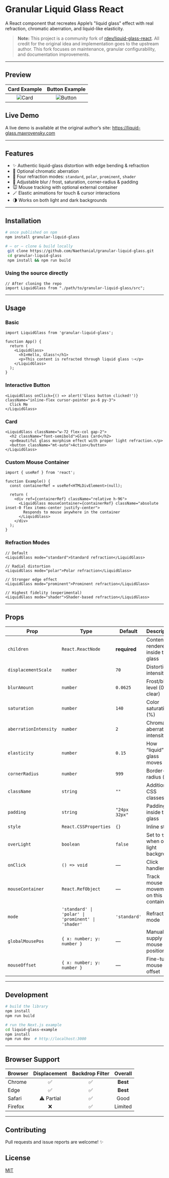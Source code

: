 # Granular Liquid Glass React

A React component that recreates Apple’s "liquid glass" effect with real refraction, chromatic aberration, and liquid-like elasticity.

> **Note:** This project is a community fork of [rdev/liquid-glass-react](https://github.com/rdev/liquid-glass-react). All credit for the original idea and implementation goes to the upstream author. This fork focuses on maintenance, granular configurability, and documentation improvements.

---

## Preview

| Card Example | Button Example |
|:------------:|:--------------:|
| ![Card](https://github.com/user-attachments/assets/3fee564c-a1fc-442b-bffb-8fe5ea234e64) | ![Button](https://github.com/user-attachments/assets/a54984d2-971d-495e-9d1e-afaa1ebe48a3) |

## Live Demo

A live demo is available at the original author’s site: <https://liquid-glass.maxrovensky.com>

---

## Features

- ✨ Authentic liquid-glass distortion with edge bending & refraction
- 🌈 Optional chromatic aberration
- 🔄 Four refraction modes: `standard`, `polar`, `prominent`, `shader`
- 🧊 Adjustable blur / frost, saturation, corner-radius & padding
- 🐭 Mouse tracking with optional external container
- 🪄 Elastic animations for touch & cursor interactions
- 🌗 Works on both light and dark backgrounds

---

## Installation

```bash
# once published on npm
npm install granular-liquid-glass

# – or – clone & build locally
 git clone https://github.com/Naethanial/granular-liquid-glass.git
 cd granular-liquid-glass
 npm install && npm run build
```

### Using the source directly

```tsx
// After cloning the repo
import LiquidGlass from "./path/to/granular-liquid-glass/src";
```

---

## Usage

### Basic

```tsx
import LiquidGlass from 'granular-liquid-glass';

function App() {
  return (
    <LiquidGlass>
      <h1>Hello, Glass!</h1>
      <p>This content is refracted through liquid glass ✨</p>
    </LiquidGlass>
  );
}
```

### Interactive Button

```tsx
<LiquidGlass onClick={() => alert('Glass button clicked!')} className="inline-flex cursor-pointer px-6 py-3">
  Click Me
</LiquidGlass>
```

### Card

```tsx
<LiquidGlass className="w-72 flex-col gap-2">
  <h2 className="font-semibold">Glass Card</h2>
  <p>Beautiful glass morphism effect with proper light refraction.</p>
  <button className="mt-auto">Action</button>
</LiquidGlass>
```

### Custom Mouse Container

```tsx
import { useRef } from 'react';

function Example() {
  const containerRef = useRef<HTMLDivElement>(null);

  return (
    <div ref={containerRef} className="relative h-96">
      <LiquidGlass mouseContainer={containerRef} className="absolute inset-0 flex items-center justify-center">
        Responds to mouse anywhere in the container
      </LiquidGlass>
    </div>
  );
}
```

### Refraction Modes

```tsx
// Default
<LiquidGlass mode="standard">Standard refraction</LiquidGlass>

// Radial distortion
<LiquidGlass mode="polar">Polar refraction</LiquidGlass>

// Stronger edge effect
<LiquidGlass mode="prominent">Prominent refraction</LiquidGlass>

// Highest fidelity (experimental)
<LiquidGlass mode="shader">Shader-based refraction</LiquidGlass>
```

---

## Props

| Prop | Type | Default | Description |
|------|------|---------|-------------|
| `children` | `React.ReactNode` | **required** | Content rendered inside the glass |
| `displacementScale` | `number` | `70` | Distortion intensity |
| `blurAmount` | `number` | `0.0625` | Frost/blur level (0 = clear) |
| `saturation` | `number` | `140` | Color saturation (%) |
| `aberrationIntensity` | `number` | `2` | Chromatic aberration intensity |
| `elasticity` | `number` | `0.15` | How “liquid” the glass moves |
| `cornerRadius` | `number` | `999` | Border-radius (px) |
| `className` | `string` | `""` | Additional CSS classes |
| `padding` | `string` | `"24px 32px"` | Padding inside the glass |
| `style` | `React.CSSProperties` | `{}` | Inline styles |
| `overLight` | `boolean` | `false` | Set to `true` when on light background |
| `onClick` | `() => void` | — | Click handler |
| `mouseContainer` | `React.RefObject` | — | Track mouse movement on this container |
| `mode` | `'standard' \| 'polar' \| 'prominent' \| 'shader'` | `'standard'` | Refraction mode |
| `globalMousePos` | `{ x: number; y: number }` | — | Manually supply mouse position |
| `mouseOffset` | `{ x: number; y: number }` | — | Fine-tune mouse offset |

---

## Development

```bash
# build the library
npm install
npm run build

# run the Next.js example
cd liquid-glass-example
npm install
npm run dev  # http://localhost:3000
```

---

## Browser Support

| Browser  | Displacement | Backdrop Filter | Overall |
|----------|:------------:|:---------------:|:-------:|
| Chrome   | ✅ | ✅ | **Best** |
| Edge     | ✅ | ✅ | **Best** |
| Safari   | ⚠️ Partial | ✅ | Good |
| Firefox  | ❌ | ✅ | Limited |

---

## Contributing

Pull requests and issue reports are welcome! ✨

## License

[MIT](LICENSE)
